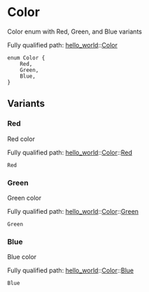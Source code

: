 # Color

Color enum with Red, Green, and Blue variants

Fully qualified path: [hello_world](./hello_world.md)::[Color](./hello_world-Color.md)

<pre><code class="language-cairo">enum Color {
    Red,
    Green,
    Blue,
}</code></pre>

## Variants

### Red

Red color

Fully qualified path: [hello_world](./hello_world.md)::[Color](./hello_world-Color.md)::[Red](./hello_world-Color-Red.md)

<pre><code class="language-cairo">Red</code></pre>


### Green

Green color

Fully qualified path: [hello_world](./hello_world.md)::[Color](./hello_world-Color.md)::[Green](./hello_world-Color-Green.md)

<pre><code class="language-cairo">Green</code></pre>


### Blue

Blue color

Fully qualified path: [hello_world](./hello_world.md)::[Color](./hello_world-Color.md)::[Blue](./hello_world-Color-Blue.md)

<pre><code class="language-cairo">Blue</code></pre>


